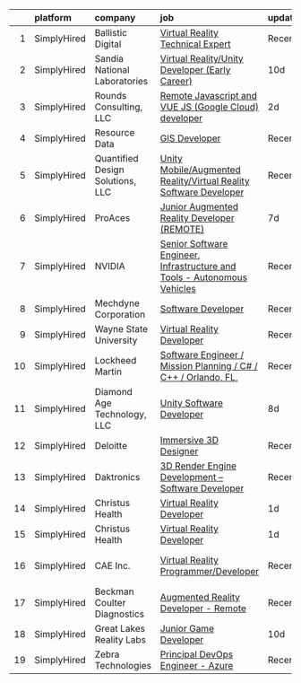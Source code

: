 

|    | platform    | company                          | job                                                                                                                                                                                            | update_time   | location                |
|---:|:------------|:---------------------------------|:-----------------------------------------------------------------------------------------------------------------------------------------------------------------------------------------------|:--------------|:------------------------|
|  1 | SimplyHired | Ballistic Digital                | [Virtual Reality Technical Expert](https://www.simplyhired.com/job/3_Z9PvPR1KdAK9FvakgJUX5eoOunP3Vdusvs2xDkQg0VEPa7Ew4k8g?q=virtual+reality+developer)                                         | Recently      | Williamsburg, VA        |
|  2 | SimplyHired | Sandia National Laboratories     | [Virtual Reality/Unity Developer (Early Career)](https://www.simplyhired.com/job/rP2FyTY-8eYD5N2VL8KFsK95rgY40QHl2nGx36dIZw7-azcg6gV6TA?q=virtual+reality+developer)                           | 10d           | Albuquerque, NM         |
|  3 | SimplyHired | Rounds Consulting, LLC           | [Remote Javascript and VUE JS (Google Cloud) developer](https://www.simplyhired.com/job/ZKBIZStQ95rqa3xhkLVANiM58KcHsAEssS7t5ZQRwbsDshSJxzTyJA?q=virtual+reality+developer)                    | 2d            | Remote                  |
|  4 | SimplyHired | Resource Data                    | [GIS Developer](https://www.simplyhired.com/job/J19f15zgGSlr0aJ-ElV9nAD8BHlfc15TFKWeMcng8jTyDZ0XKXtJog?q=virtual+reality+developer)                                                            | Recently      | Boise, ID               |
|  5 | SimplyHired | Quantified Design Solutions, LLC | [Unity Mobile/Augmented Reality/Virtual Reality Software Developer](https://www.simplyhired.com/job/ObMxX1duARgzI1XmJwIx-7s239imWD_eBw2OQQZsvek8sDZc3JOl7A?q=virtual+reality+developer)        | Recently      | Orlando, FL             |
|  6 | SimplyHired | ProAces                          | [Junior Augmented Reality Developer (REMOTE)](https://www.simplyhired.com/job/4UjRKE2KhMV0kdUumYlCc4sd7V_oaIeJlAUEyyu_y3vC4PPShhUpKA?q=virtual+reality+developer)                              | 7d            | Remote                  |
|  7 | SimplyHired | NVIDIA                           | [Senior Software Engineer, Infrastructure and Tools - Autonomous Vehicles](https://www.simplyhired.com/job/6LnAIdL3LHccbN5PguZGkg_qPllT3XfgbJzenf2lLB5qWXIrX3_HVw?q=virtual+reality+developer) | Recently      | Santa Clara, CA         |
|  8 | SimplyHired | Mechdyne Corporation             | [Software Developer](https://www.simplyhired.com/job/K9X4m8d3zh98Kkgjd5WX0aSSuY83zBhlAyadVhuvXCYDvzAosVSBIQ?q=virtual+reality+developer)                                                       | Recently      | Marshalltown, IA        |
|  9 | SimplyHired | Wayne State University           | [Virtual Reality Developer](https://www.simplyhired.com/job/7s8HVK6RnoKJ9GdaS61RYoWrlBmAG5cxColwaUKyfrBaHn2uIjZjSg?q=virtual+reality+developer)                                                | Recently      | Detroit, MI             |
| 10 | SimplyHired | Lockheed Martin                  | [Software Engineer / Mission Planning / C# / C++ / Orlando, FL,](https://www.simplyhired.com/job/qAS2KyaV7ygJ05-_AoL0gzI4zgvuZE0WlODosqxMcWGD9xi9v3BPvg?q=virtual+reality+developer)           | Recently      | Orlando, FL             |
| 11 | SimplyHired | Diamond Age Technology, LLC      | [Unity Software Developer](https://www.simplyhired.com/job/ZP-94FoUpNbHUG7H6U9CK5_J5OjXkHCdJqcfZLB9HnSvgrNN_gBMtQ?q=virtual+reality+developer)                                                 | 8d            | Remote                  |
| 12 | SimplyHired | Deloitte                         | [Immersive 3D Designer](https://www.simplyhired.com/job/cmenLBxANjBdLt9pibN3EJVEHziA02whRzrLkrjTUiyYQHFJurchig?q=virtual+reality+developer)                                                    | Recently      | Rochester, NY           |
| 13 | SimplyHired | Daktronics                       | [3D Render Engine Development – Software Developer](https://www.simplyhired.com/job/xZKjsTePMiBRrqCd2eERpR0bH1lv4AeMYw_ndLrZGplCGSk3yubS3Q?q=virtual+reality+developer)                        | Recently      | Remote                  |
| 14 | SimplyHired | Christus Health                  | [Virtual Reality Developer](https://www.simplyhired.com/job/87QGJIqRf7HCu5ghaTCa_bxqAqx2k5NLYCX2GaX_cz6JbMDw7B0Ovg?q=virtual+reality+developer)                                                | 1d            | Irving, TX              |
| 15 | SimplyHired | Christus Health                  | [Virtual Reality Developer](https://www.simplyhired.com/job/87QGJIqRf7HCu5ghaTCa_bxqAqx2k5NLYCX2GaX_cz6JbMDw7B0Ovg?q=virtual+reality+developer)                                                | 1d            | Irving, TX              |
| 16 | SimplyHired | CAE Inc.                         | [Virtual Reality Programmer/Developer](https://www.simplyhired.com/job/pvif0IlLQ2EhS-FI94YsE8sxJusGEpuvgZlZE-rXy1SInQNex416dw?q=virtual+reality+developer)                                     | Recently      | Seymour-Johnson AFB, NC |
| 17 | SimplyHired | Beckman Coulter Diagnostics      | [Augmented Reality Developer - Remote](https://www.simplyhired.com/job/BENKFUiPiOGd7NnZxCUDDfnfvXKPu5VZW7UgNI7rEFaIlZc_QEGZdA?q=virtual+reality+developer)                                     | Recently      | New York, NY            |
| 18 | SimplyHired | Great Lakes Reality Labs         | [Junior Game Developer](https://www.simplyhired.com/job/peUa0pFt91Ys30JH7nJhqmzku5OKCEIMR7n6FutTXUMTIT1GgDdZgQ?q=virtual+reality+developer)                                                    | 10d           | Lansing, MI             |
| 19 | SimplyHired | Zebra Technologies               | [Principal DevOps Engineer - Azure](https://www.simplyhired.com/job/0dbVr4agclnjow367GhUOVA1QZGa2R_OKE5qeqa4yq3vAMnQa1SikA?q=virtual+reality+developer)                                        | Recently      | Lincolnshire, IL        |